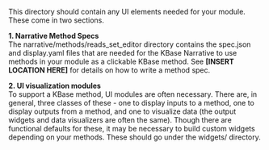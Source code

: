 This directory should contain any UI elements needed for your module. These come in two sections.

**1. Narrative Method Specs**  
The narrative/methods/reads_set_editor directory
contains the spec.json and display.yaml files that are needed for the KBase Narrative to use 
methods in your module as a clickable KBase method. See **[INSERT LOCATION HERE]** for details
on how to write a method spec.

**2. UI visualization modules**  
To support a KBase method, UI modules are often necessary. There are, in general, three classes
of these - one to display inputs to a method, one to display outputs from a method, and one to
visualize data (the output widgets and data visualizers are often the same). Though there are
functional defaults for these, it may be necessary to build custom widgets depending on your 
methods. These should go under the widgets/ directory.
